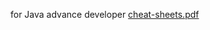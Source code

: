 for Java advance developer 
[cheat-sheets.pdf](https://github.com/jyoti88/LearnFree/files/7385658/cheat-sheets.pdf)
